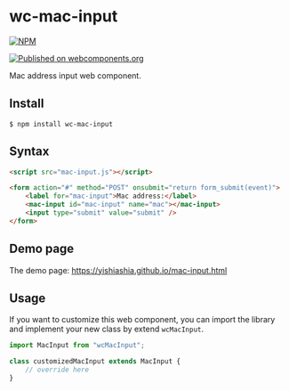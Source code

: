 # wc-mac-input
[![NPM](https://nodei.co/npm/wc-mac-input.png?mini=true)](https://www.npmjs.com/package/wc-mac-input)

[![Published on webcomponents.org](https://img.shields.io/badge/webcomponents.org-published-blue.svg)](https://www.webcomponents.org/element/wc-mac-input)


Mac address input web component.



## Install

    $ npm install wc-mac-input

## Syntax

```html
<script src="mac-input.js"></script>

<form action="#" method="POST" onsubmit="return form_submit(event)">
    <label for="mac-input">Mac address:</label>
    <mac-input id="mac-input" name="mac"></mac-input>
    <input type="submit" value="submit" />
</form>
```

## Demo page
The demo page: https://yishiashia.github.io/mac-input.html
## Usage

If you want to customize this web component, you can import the library and 
implement your new class by extend `wcMacInput`.

```js
import MacInput from "wcMacInput";

class customizedMacInput extends MacInput {
    // override here
}

```
